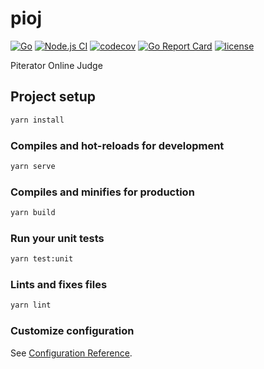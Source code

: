 # pioj

[![Go](https://github.com/piterator-org/pioj/actions/workflows/go.yml/badge.svg)](https://github.com/piterator-org/pioj/actions/workflows/go.yml)
[![Node.js CI](https://github.com/piterator-org/pioj/actions/workflows/node.js.yml/badge.svg)](https://github.com/piterator-org/pioj/actions/workflows/node.js.yml)
[![codecov](https://codecov.io/gh/piterator-org/pioj/graph/badge.svg)](https://codecov.io/gh/piterator-org/pioj)
[![Go Report Card](https://goreportcard.com/badge/github.com/piterator-org/pioj)](https://goreportcard.com/report/github.com/piterator-org/pioj)
[![license](https://img.shields.io/github/license/piterator-org/pioj)](./LICENSE)

Piterator Online Judge

## Project setup

```sh
yarn install
```

### Compiles and hot-reloads for development

```sh
yarn serve
```

### Compiles and minifies for production

```sh
yarn build
```

### Run your unit tests

```sh
yarn test:unit
```

### Lints and fixes files

```sh
yarn lint
```

### Customize configuration

See [Configuration Reference](https://cli.vuejs.org/config/).
